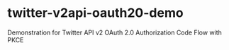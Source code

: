 # twitter-v2api-oauth20-demo
Demonstration for Twitter API v2 OAuth 2.0 Authorization Code Flow with PKCE
